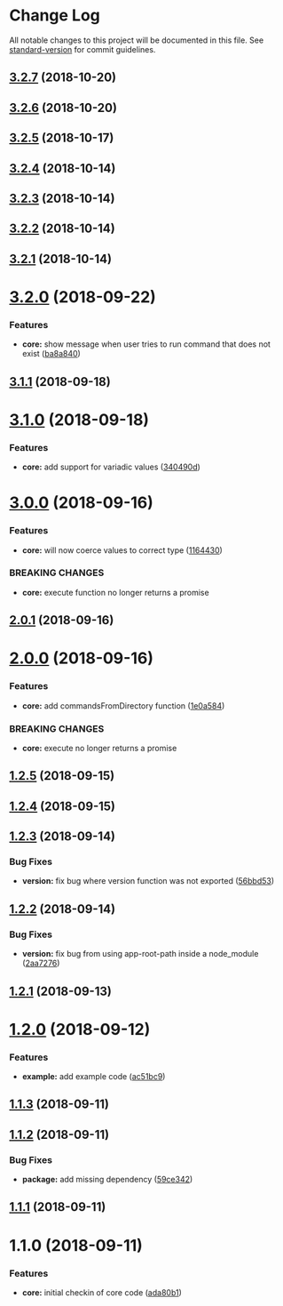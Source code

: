 # Change Log

All notable changes to this project will be documented in this file. See [standard-version](https://github.com/conventional-changelog/standard-version) for commit guidelines.

<a name="3.2.7"></a>
## [3.2.7](https://github.com/codeandcats/classy-commander/compare/v3.2.6...v3.2.7) (2018-10-20)



<a name="3.2.6"></a>
## [3.2.6](https://github.com/codeandcats/classy-commander/compare/v3.2.5...v3.2.6) (2018-10-20)



<a name="3.2.5"></a>
## [3.2.5](https://github.com/codeandcats/classy-commander/compare/v3.2.4...v3.2.5) (2018-10-17)



<a name="3.2.4"></a>
## [3.2.4](https://github.com/codeandcats/classy-commander/compare/v3.2.3...v3.2.4) (2018-10-14)



<a name="3.2.3"></a>
## [3.2.3](https://github.com/codeandcats/classy-commander/compare/v3.2.2...v3.2.3) (2018-10-14)



<a name="3.2.2"></a>
## [3.2.2](https://github.com/codeandcats/classy-commander/compare/v3.2.1...v3.2.2) (2018-10-14)



<a name="3.2.1"></a>
## [3.2.1](https://github.com/codeandcats/classy-commander/compare/v3.2.0...v3.2.1) (2018-10-14)



<a name="3.2.0"></a>
# [3.2.0](https://github.com/codeandcats/classy-commander/compare/v3.1.1...v3.2.0) (2018-09-22)


### Features

* **core:** show message when user tries to run command that does not exist ([ba8a840](https://github.com/codeandcats/classy-commander/commit/ba8a840))



<a name="3.1.1"></a>
## [3.1.1](https://github.com/codeandcats/classy-commander/compare/v3.1.0...v3.1.1) (2018-09-18)



<a name="3.1.0"></a>
# [3.1.0](https://github.com/codeandcats/classy-commander/compare/v3.0.0...v3.1.0) (2018-09-18)


### Features

* **core:** add support for variadic values ([340490d](https://github.com/codeandcats/classy-commander/commit/340490d))



<a name="3.0.0"></a>
# [3.0.0](https://github.com/codeandcats/classy-commander/compare/v2.0.1...v3.0.0) (2018-09-16)


### Features

* **core:** will now coerce values to correct type ([1164430](https://github.com/codeandcats/classy-commander/commit/1164430))


### BREAKING CHANGES

* **core:** execute function no longer returns a promise



<a name="2.0.1"></a>
## [2.0.1](https://github.com/codeandcats/classy-commander/compare/v2.0.0...v2.0.1) (2018-09-16)



<a name="2.0.0"></a>
# [2.0.0](https://github.com/codeandcats/classy-commander/compare/v1.2.5...v2.0.0) (2018-09-16)


### Features

* **core:** add commandsFromDirectory function ([1e0a584](https://github.com/codeandcats/classy-commander/commit/1e0a584))


### BREAKING CHANGES

* **core:** execute no longer returns a promise



<a name="1.2.5"></a>
## [1.2.5](https://github.com/codeandcats/classy-commander/compare/v1.2.4...v1.2.5) (2018-09-15)



<a name="1.2.4"></a>
## [1.2.4](https://github.com/codeandcats/classy-commander/compare/v1.2.3...v1.2.4) (2018-09-15)



<a name="1.2.3"></a>
## [1.2.3](https://github.com/codeandcats/classy-commander/compare/v1.2.2...v1.2.3) (2018-09-14)


### Bug Fixes

* **version:** fix bug where version function was not exported ([56bbd53](https://github.com/codeandcats/classy-commander/commit/56bbd53))



<a name="1.2.2"></a>
## [1.2.2](https://github.com/codeandcats/classy-commander/compare/v1.2.1...v1.2.2) (2018-09-14)


### Bug Fixes

* **version:** fix bug from using app-root-path inside a node_module ([2aa7276](https://github.com/codeandcats/classy-commander/commit/2aa7276))



<a name="1.2.1"></a>
## [1.2.1](https://github.com/codeandcats/classy-commander/compare/v1.2.0...v1.2.1) (2018-09-13)



<a name="1.2.0"></a>
# [1.2.0](https://github.com/codeandcats/classy-commander/compare/v1.1.3...v1.2.0) (2018-09-12)


### Features

* **example:** add example code ([ac51bc9](https://github.com/codeandcats/classy-commander/commit/ac51bc9))



<a name="1.1.3"></a>
## [1.1.3](https://github.com/codeandcats/classy-commander/compare/v1.1.2...v1.1.3) (2018-09-11)



<a name="1.1.2"></a>
## [1.1.2](https://github.com/codeandcats/classy-commander/compare/v1.1.1...v1.1.2) (2018-09-11)


### Bug Fixes

* **package:** add missing dependency ([59ce342](https://github.com/codeandcats/classy-commander/commit/59ce342))



<a name="1.1.1"></a>
## [1.1.1](https://github.com/codeandcats/classy-commander/compare/v1.1.0...v1.1.1) (2018-09-11)



<a name="1.1.0"></a>
# 1.1.0 (2018-09-11)


### Features

* **core:** initial checkin of core code ([ada80b1](https://github.com/codeandcats/classy-commander/commit/ada80b1))
